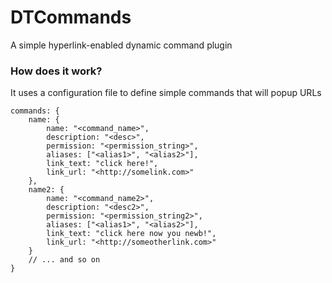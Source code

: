 # DTCommands
A simple hyperlink-enabled dynamic command plugin

### How does it work?
It uses a configuration file to define simple commands that will popup URLs

```
commands: {
	name: {
		name: "<command_name>",
		description: "<desc>",
		permission: "<permission_string>",
		aliases: ["<alias1>", "<alias2>"],
		link_text: "click here!",
		link_url: "<http://somelink.com>"
	},
	name2: {
		name: "<command_name2>",
		description: "<desc2>",
		permission: "<permission_string2>",
		aliases: ["<alias1>", "<alias2>"],
		link_text: "click here now you newb!",
		link_url: "<http://someotherlink.com>"
	} 
	// ... and so on
}
```
